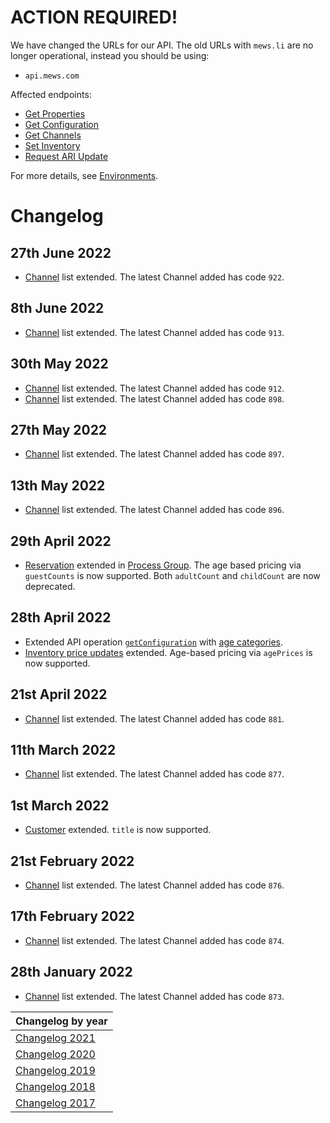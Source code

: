 # ACTION REQUIRED!

We have changed the URLs for our API. The old URLs with `mews.li` are no longer operational, instead you should be using:
* `api.mews.com`
 
Affected endpoints: 
* [Get Properties](../mews-operations/configuration.md#get-properties)
* [Get Configuration](../mews-operations/configuration.md#get-configuration)
* [Get Channels](../mews-operations/configuration.md#get-channels)
* [Set Inventory](../mews-operations/inventory.md#set-inventory)
* [Request ARI Update](../mews-operations/inventory.md#request-ari-update)

For more details, see [Environments](../mews-operations/README.md#environments).

# Changelog

## 27th June 2022

* [Channel](../channels/README.md) list extended. The latest Channel added has code `922`.

## 8th June 2022

* [Channel](../channels/README.md) list extended. The latest Channel added has code `913`.

## 30th May 2022

* [Channel](../channels/README.md) list extended. The latest Channel added has code `912`.
* [Channel](../channels/README.md) list extended. The latest Channel added has code `898`.

## 27th May 2022

* [Channel](../channels/README.md) list extended. The latest Channel added has code `897`.

## 13th May 2022

* [Channel](../channels/README.md) list extended. The latest Channel added has code `896`.

## 29th April 2022

* [Reservation](../mews-operations/reservations.md#reservation) extended in [Process Group](../mews-operations/reservations.md#process-group). The age based pricing via `guestCounts` is now supported. Both `adultCount` and `childCount` are now deprecated.

## 28th April 2022

* Extended API operation [`getConfiguration`](../mews-operations/configuration.md#get-configuration) with [age categories](../mews-operations/configuration.md#age-categories).
* [Inventory price updates](../channel-manager-operations/inventory.md#rate-price) extended. Age-based pricing via `agePrices` is now supported. 

## 21st April 2022

* [Channel](../channels/README.md) list extended. The latest Channel added has code `881`.

## 11th March 2022

* [Channel](../channels/README.md) list extended. The latest Channel added has code `877`.

## 1st March 2022

* [Customer](../mews-operations/reservations.md#customer) extended. `title` is now supported.

## 21st February 2022

* [Channel](../channels/README.md) list extended. The latest Channel added has code `876`.

## 17th February 2022

* [Channel](../channels/README.md) list extended. The latest Channel added has code `874`.

## 28th January 2022

* [Channel](../channels/README.md) list extended. The latest Channel added has code `873`.

| Changelog by year |
| :-- |
| [Changelog 2021](changelog2021.md) |
| [Changelog 2020](changelog2020.md) |
| [Changelog 2019](changelog2019.md) |
| [Changelog 2018](changelog2018.md) |
| [Changelog 2017](changelog2017.md) |
